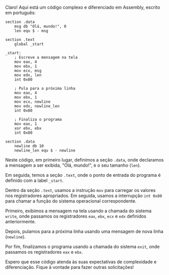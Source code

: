 Claro! Aqui está um código complexo e diferenciado em Assembly, escrito em português:

```assembly
section .data
    msg db "Olá, mundo!", 0
    len equ $ - msg

section .text
    global _start

_start:
    ; Escreve a mensagem na tela
    mov eax, 4
    mov ebx, 1
    mov ecx, msg
    mov edx, len
    int 0x80

    ; Pula para a próxima linha
    mov eax, 4
    mov ebx, 1
    mov ecx, newline
    mov edx, newline_len
    int 0x80

    ; Finaliza o programa
    mov eax, 1
    xor ebx, ebx
    int 0x80

section .data
    newline db 10
    newline_len equ $ - newline
```

Neste código, em primeiro lugar, definimos a seção `.data`, onde declaramos a mensagem a ser exibida, "Olá, mundo!", e o seu tamanho (`len`). 

Em seguida, temos a seção `.text`, onde o ponto de entrada do programa é definido com a label `_start`. 

Dentro da seção `.text`, usamos a instrução `mov` para carregar os valores nos registradores apropriados. Em seguida, usamos a interrupção `int 0x80` para chamar a função do sistema operacional correspondente. 

Primeiro, exibimos a mensagem na tela usando a chamada do sistema `write`, onde passamos os registradores `eax`, `ebx`, `ecx` e `edx` definidos anteriormente. 

Depois, pulamos para a próxima linha usando uma mensagem de nova linha (`newline`). 

Por fim, finalizamos o programa usando a chamada do sistema `exit`, onde passamos os registradores `eax` e `ebx`.

Espero que esse código atenda às suas expectativas de complexidade e diferenciação. Fique à vontade para fazer outras solicitações!